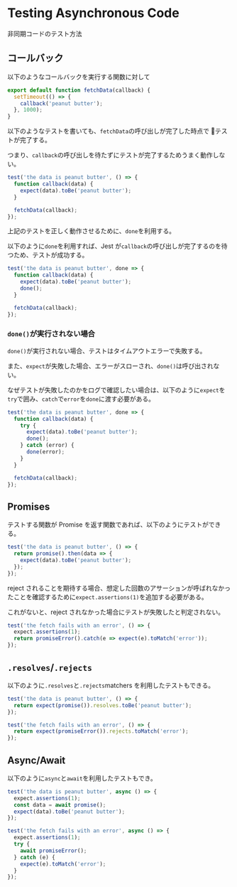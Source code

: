 # Testing Asynchronous Code

非同期コードのテスト方法

## コールバック

以下のようなコールバックを実行する関数に対して

```js
export default function fetchData(callback) {
  setTimeout(() => {
    callback('peanut butter');
  }, 1000);
}
```

以下のようなテストを書いても、`fetchData`の呼び出しが完了した時点で  テストが完了する。

つまり、`callback`の呼び出しを待たずにテストが完了するためうまく動作しない。

```js
test('the data is peanut butter', () => {
  function callback(data) {
    expect(data).toBe('peanut butter');
  }

  fetchData(callback);
});
```

上記のテストを正しく動作させるために、`done`を利用する。

以下のように`done`を利用すれば、Jest が`callback`の呼び出しが完了するのを待つため、テストが成功する。

```js
test('the data is peanut butter', done => {
  function callback(data) {
    expect(data).toBe('peanut butter');
    done();
  }

  fetchData(callback);
});
```

### `done()`が実行されない場合

`done()`が実行されない場合、テストはタイムアウトエラーで失敗する。

また、`expect`が失敗した場合、エラーがスローされ、`done()`は呼び出されない。

なぜテストが失敗したのかをログで確認したい場合は、以下のように`expect`を`try`で囲み、`catch`で`error`を`done`に渡す必要がある。

```js
test('the data is peanut butter', done => {
  function callback(data) {
    try {
      expect(data).toBe('peanut butter');
      done();
    } catch (error) {
      done(error);
    }
  }

  fetchData(callback);
});
```

## Promises

テストする関数が Promise を返す関数であれば、以下のようにテストができる。

```js
test('the data is peanut butter', () => {
  return promise().then(data => {
    expect(data).toBe('peanut butter');
  });
});
```

reject されることを期待する場合、想定した回数のアサーションが呼ばれなかったことを確認するために`expect.assertions(1)`を追加する必要がある。

これがないと、reject されなかった場合にテストが失敗したと判定されない。

```js
test('the fetch fails with an error', () => {
  expect.assertions(1);
  return promiseError().catch(e => expect(e).toMatch('error'));
});
```

## `.resolves`/`.rejects`

以下のように`.resolves`と`.rejects`matchers を利用したテストもできる。

```js
test('the data is peanut butter', () => {
  return expect(promise()).resolves.toBe('peanut butter');
});

test('the fetch fails with an error', () => {
  return expect(promiseError()).rejects.toMatch('error');
});
```

## Async/Await

以下のように`async`と`await`を利用したテストもでき。

```js
test('the data is peanut butter', async () => {
  expect.assertions(1);
  const data = await promise();
  expect(data).toBe('peanut butter');
});

test('the fetch fails with an error', async () => {
  expect.assertions(1);
  try {
    await promiseError();
  } catch (e) {
    expect(e).toMatch('error');
  }
});
```
